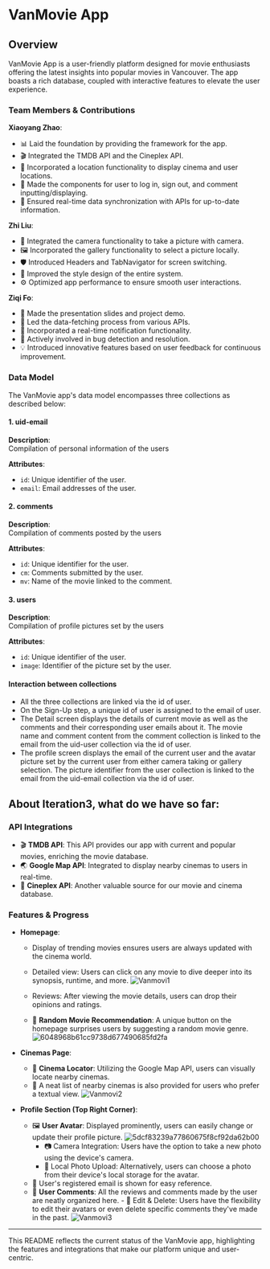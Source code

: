 # VanMovie App

## Overview

VanMovie App is a user-friendly platform designed for movie enthusiasts offering the latest insights into popular movies in Vancouver. The app boasts a rich database, coupled with interactive features to elevate the user experience.

### Team Members & Contributions

**Xiaoyang Zhao**:

- 📊 Laid the foundation by providing the framework for the app.
- 🎬 Integrated the TMDB API and the Cineplex API.
- 📍 Incorporated a location functionality to display cinema and user locations.
- 📝 Made the components for user to log in, sign out, and comment inputting/displaying.
- 🔄 Ensured real-time data synchronization with APIs for up-to-date information.

**Zhi Liu**:

- 📸 Integrated the camera functionality to take a picture with camera.
- 🖼️ Incorporated the gallery functionality to select a picture locally.
- 🛡️ Introduced Headers and TabNavigator for screen switching.
- 🎨 Improved the style design of the entire system.
- ⚙️ Optimized app performance to ensure smooth user interactions.

**Ziqi Fo**:

- 📝 Made the presentation slides and project demo.
- 📡 Led the data-fetching process from various APIs.
- 🔔 Incorporated a real-time notification functionality.
- 🔎 Actively involved in bug detection and resolution.
- 💡 Introduced innovative features based on user feedback for continuous improvement.

### Data Model

The VanMovie app's data model encompasses three collections as described below:

#### 1. **uid-email**

**Description**:  
Compilation of personal information of the users

**Attributes**:

- `id`: Unique identifier of the user.
- `email`: Email addresses of the user.

#### 2. **comments**

**Description**:  
Compilation of comments posted by the users

**Attributes**:

- `id`: Unique identifier for the user.
- `cm`: Comments submitted by the user.
- `mv`: Name of the movie linked to the comment.

#### 3. **users**

**Description**:  
Compilation of profile pictures set by the users

**Attributes**:

- `id`: Unique identifier of the user.
- `image`: Identifier of the picture set by the user.

#### **Interaction between collections**

- All the three collections are linked via the id of user.
- On the Sign-Up step, a unique id of user is assigned to the email of user.
- The Detail screen displays the details of current movie as well as the comments and their corresponding user emails about it. The movie name and comment content from the comment collection is linked to the email from the uid-user collection via the id of user.
- The profile screen displays the email of the current user and the avatar picture set by the current user from either camera taking or gallery selection. The picture identifier from the user collection is linked to the email from the uid-email collection via the id of user.

## About Iteration3, what do we have so far:

### API Integrations

- 🎬 **TMDB API**: This API provides our app with current and popular movies, enriching the movie database.
- 🌏 **Google Map API**: Integrated to display nearby cinemas to users in real-time.
- 🎥 **Cineplex API**: Another valuable source for our movie and cinema database.

### Features & Progress

- **Homepage**:

  - Display of trending movies ensures users are always updated with the cinema world.
  - Detailed view: Users can click on any movie to dive deeper into its synopsis, runtime, and more.
    ![Vanmovi1](https://github.com/kayan9896/Vanmovi/assets/122495175/a8235203-b17f-4cd6-89f6-d035ecb2351c)

  - Reviews: After viewing the movie details, users can drop their opinions and ratings.
  - 🎲 **Random Movie Recommendation**: A unique button on the homepage surprises users by suggesting a random movie genre.
    ![6048968b61cc9738d677490685fd2fa](https://github.com/kayan9896/Vanmovi/assets/122495175/0efaba97-790c-4762-a685-7c6aaaeea010)

- **Cinemas Page**:

  - 📍 **Cinema Locator**: Utilizing the Google Map API, users can visually locate nearby cinemas.
  - 📜 A neat list of nearby cinemas is also provided for users who prefer a textual view.
    ![Vanmovi2](https://github.com/kayan9896/Vanmovi/assets/122495175/7dcfce75-e0ad-42a8-ae09-159550832fd1)

- **Profile Section (Top Right Corner)**:
  - 🖼️ **User Avatar**: Displayed prominently, users can easily change or update their profile picture.
    ![5dcf83239a77860675f8cf92da62b00](https://github.com/kayan9896/Vanmovi/assets/122495175/aeb6d384-9c5c-4831-a407-86aa61d68c3b)
    - 📷 Camera Integration: Users have the option to take a new photo using the device's camera.
    - 📂 Local Photo Upload: Alternatively, users can choose a photo from their device's local storage for the avatar.
  - 📧 User's registered email is shown for easy reference.
  - 💬 **User Comments**: All the reviews and comments made by the user are neatly organized here. - 🔧 Edit & Delete: Users have the flexibility to edit their avatars or even delete specific comments they've made in the past.
    ![Vanmovi3](https://github.com/kayan9896/Vanmovi/assets/122495175/bcf43593-e0b0-4ac3-9761-4ce5fd696dc2)

---

This README reflects the current status of the VanMovie app, highlighting the features and integrations that make our platform unique and user-centric.
